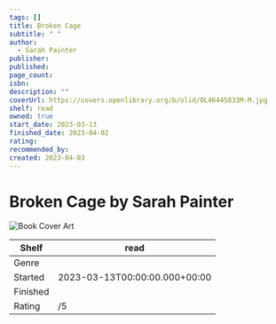 ```yaml
---
tags: []
title: Broken Cage
subtitle: " "
author:
  - Sarah Painter
publisher: 
published: 
page_count: 
isbn: 
description: ""
coverUrl: https://covers.openlibrary.org/b/olid/OL46445833M-M.jpg
shelf: read
owned: true
start_date: 2023-03-13
finished_date: 2023-04-02
rating: 
recommended_by: 
created: 2023-04-03
---
```


# Broken Cage by Sarah Painter

![Book Cover Art](https://covers.openlibrary.org/b/olid/OL46445833M-M.jpg)

| Shelf | read |
| --- | --- |
| Genre |  |
| Started | 2023-03-13T00:00:00.000+00:00 |
| Finished |  |
| Rating | /5 |

